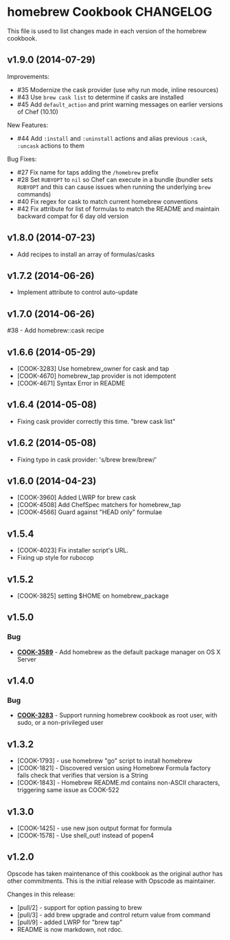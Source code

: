 homebrew Cookbook CHANGELOG
===========================
This file is used to list changes made in each version of the homebrew cookbook.

v1.9.0 (2014-07-29)
-------------------

Improvements:

- #35 Modernize the cask provider (use why run mode, inline resources)
- #43 Use `brew cask list` to determine if casks are installed
- #45 Add `default_action` and print warning messages on earlier
   versions of Chef (10.10)

New Features:

- #44 Add `:install` and `:uninstall` actions and alias previous `:cask`,
  `:uncask` actions to them

Bug Fixes:

- #27 Fix name for taps adding the `/homebrew` prefix
- #28 Set `RUBYOPT` to `nil` so Chef can execute in a bundle (bundler
   sets `RUBYOPT` and this can cause issues when running the
   underlying `brew` commands)
- #40 Fix regex for cask to match current homebrew conventions
- #42 Fix attribute for list of formulas to match the README and
   maintain backward compat for 6 day old version

v1.8.0 (2014-07-23)
-------------------
- Add recipes to install an array of formulas/casks

v1.7.2 (2014-06-26)
-------------------
- Implement attribute to control auto-update


v1.7.0 (2014-06-26)
-------------------
#38 - Add homebrew::cask recipe


v1.6.6 (2014-05-29)
-------------------
- [COOK-3283] Use homebrew_owner for cask and tap
- [COOK-4670] homebrew_tap provider is not idempotent
- [COOK-4671] Syntax Error in README


v1.6.4 (2014-05-08)
-------------------
- Fixing cask provider correctly this time. "brew cask list"


v1.6.2 (2014-05-08)
-------------------
- Fixing typo in cask provider: 's/brew brew/brew/'


v1.6.0 (2014-04-23)
-------------------
- [COOK-3960] Added LWRP for brew cask
- [COOK-4508] Add ChefSpec matchers for homebrew_tap
- [COOK-4566] Guard against "HEAD only" formulae


v1.5.4
------
- [COOK-4023] Fix installer script's URL.
- Fixing up style for rubocop


v1.5.2
------
- [COOK-3825] setting $HOME on homebrew_package


v1.5.0
------
### Bug
- **[COOK-3589](https://tickets.opscode.com/browse/COOK-3589)** - Add homebrew as the default package manager on OS X Server

v1.4.0
------
### Bug
- **[COOK-3283](https://tickets.opscode.com/browse/COOK-3283)** - Support running homebrew cookbook as root user, with sudo, or a non-privileged user

v1.3.2
------
- [COOK-1793] - use homebrew "go" script to install homebrew
- [COOK-1821] - Discovered version using Homebrew Formula factory fails check that verifies that version is a String
- [COOK-1843] - Homebrew README.md contains non-ASCII characters, triggering same issue as COOK-522

v1.3.0
------
- [COOK-1425] - use new json output format for formula
- [COOK-1578] - Use shell_out! instead of popen4

v1.2.0
------
Opscode has taken maintenance of this cookbook as the original author has other commitments. This is the initial release with Opscode as maintainer.

Changes in this release:

- [pull/2] - support for option passing to brew
- [pull/3] - add brew upgrade and control return value from command
- [pull/9] - added LWRP for "brew tap"
- README is now markdown, not rdoc.
